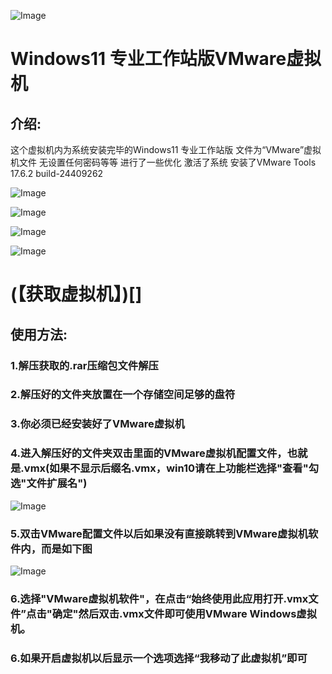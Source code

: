 ![Image](https://github.com/user-attachments/assets/b402023d-e32a-4925-aa9d-174a1a764eeb)

# Windows11 专业工作站版VMware虚拟机

## 介绍:
这个虚拟机内为系统安装完毕的Windows11 专业工作站版
文件为“VMware”虚拟机文件
无设置任何密码等等
进行了一些优化
激活了系统
安装了VMware Tools 17.6.2 build-24409262

![Image](https://github.com/user-attachments/assets/8394ee66-7a3a-4546-9703-bcf1cc302eab)

![Image](https://github.com/user-attachments/assets/6daa851e-77fc-4851-ac31-47412471ddd4)

![Image](https://github.com/user-attachments/assets/9833ef2e-24b4-4b6c-99ee-ce825ae7ddb3)

![Image](https://github.com/user-attachments/assets/0ef7122d-706f-4732-a6ab-d5b44527bf4b)

# (【获取虚拟机】)[]

## 使用方法:
### 1.解压获取的.rar压缩包文件解压
### 2.解压好的文件夹放置在一个存储空间足够的盘符
### 3.你必须已经安装好了VMware虚拟机
### 4.进入解压好的文件夹双击里面的VMware虚拟机配置文件，也就是.vmx(如果不显示后缀名.vmx，win10请在上功能栏选择"查看"勾选"文件扩展名")

![Image](https://github.com/user-attachments/assets/5743562d-849f-4bf7-baad-f37728932714)

### 5.双击VMware配置文件以后如果没有直接跳转到VMware虚拟机软件内，而是如下图

![Image](https://github.com/user-attachments/assets/9f418f71-746b-4d6a-be66-0810ffe1f727)

### 6.选择"VMware虚拟机软件"，在点击“始终使用此应用打开.vmx文件”点击"确定"然后双击.vmx文件即可使用VMware Windows虚拟机。
### 6.如果开启虚拟机以后显示一个选项选择“我移动了此虚拟机”即可